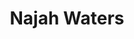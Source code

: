 ---
title: "Najah Waters"
presenter_id: najah_waters
layout: member_all_publications
permalink: /member_full_publications/:presenter_id/
---